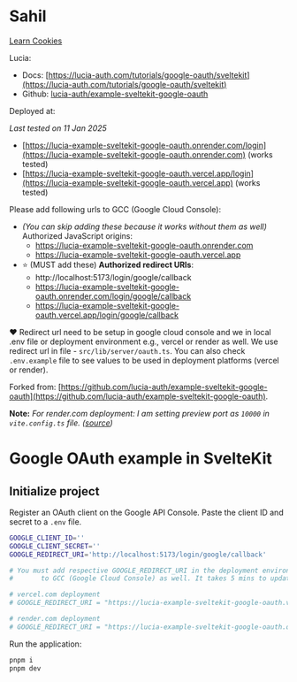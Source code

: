 # Sahil

[Learn Cookies](https://docs.google.com/document/d/1yOVBrqZAN5lstXzeIgN5wUq857dV92RU7RKBp8DXD1E/edit?tab=t.0)

Lucia:

- Docs: [https://lucia-auth.com/tutorials/google-oauth/sveltekit](https://lucia-auth.com/tutorials/google-oauth/sveltekit)
- Github: [lucia-auth/example-sveltekit-google-oauth](https://github.com/lucia-auth/example-sveltekit-google-oauth)

Deployed at:

_Last tested on 11 Jan 2025_

- [https://lucia-example-sveltekit-google-oauth.onrender.com/login](https://lucia-example-sveltekit-google-oauth.onrender.com) (works tested)
- [https://lucia-example-sveltekit-google-oauth.vercel.app/login](https://lucia-example-sveltekit-google-oauth.vercel.app) (works tested)

Please add following urls to GCC (Google Cloud Console):

- _(You can skip adding these because it works without them as well)_ Authorized JavaScript origins:
  - https://lucia-example-sveltekit-google-oauth.onrender.com
  - https://lucia-example-sveltekit-google-oauth.vercel.app
- ⭐ (MUST add these) **Authorized redirect URIs**:
  - http://localhost:5173/login/google/callback
  - https://lucia-example-sveltekit-google-oauth.onrender.com/login/google/callback
  - https://lucia-example-sveltekit-google-oauth.vercel.app/login/google/callback

❤️ Redirect url need to be setup in google cloud console and we in local .env file or deployment environment e.g., vercel or render as well. We use redirect url in file - `src/lib/server/oauth.ts`. You can also check `.env.example` file to see values to be used in deployment platforms (vercel or render).

Forked from: [https://github.com/lucia-auth/example-sveltekit-google-oauth](https://github.com/lucia-auth/example-sveltekit-google-oauth).

**Note:** _For render.com deployment: I am setting preview port as `10000` in `vite.config.ts` file. ([source](https://render.com/docs/web-services#port-binding))_

# Google OAuth example in SvelteKit

## Initialize project

Register an OAuth client on the Google API Console. Paste the client ID and secret to a `.env` file.

```bash
GOOGLE_CLIENT_ID=''
GOOGLE_CLIENT_SECRET=''
GOOGLE_REDIRECT_URI='http://localhost:5173/login/google/callback'

# You must add respective GOOGLE_REDIRECT_URI in the deployment environment (vercel/rener) AND
#       to GCC (Google Cloud Console) as well. It takes 5 mins to update in Google Cloud Console.

# vercel.com deployment
# GOOGLE_REDIRECT_URI = "https://lucia-example-sveltekit-google-oauth.vercel.app/login/google/callback"

# render.com deployment
# GOOGLE_REDIRECT_URI = "https://lucia-example-sveltekit-google-oauth.onrender.com/login/google/callback"


```

Run the application:

```bash
pnpm i
pnpm dev
```
